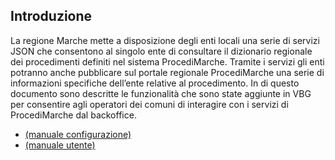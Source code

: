 ## Introduzione
La regione Marche mette a disposizione degli enti locali una serie di servizi JSON che consentono al singolo ente di consultare il dizionario regionale dei procedimenti definiti nel sistema ProcediMarche. Tramite i servizi gli enti potranno anche pubblicare sul portale regionale ProcediMarche una serie di informazioni specifiche dell’ente relative al procedimento.
In di questo documento sono descritte le funzionalità che sono state aggiunte in VBG per consentire agli operatori dei comuni di interagire con i servizi di ProcediMarche dal backoffice.

  -  [(manuale configurazione)](./configurazione/procedimarche/procedimarche-manuale-configurazione.md)
   - [(manuale utente)](./configurazione/procedimarche/procedimarche-manuale-utente.md)